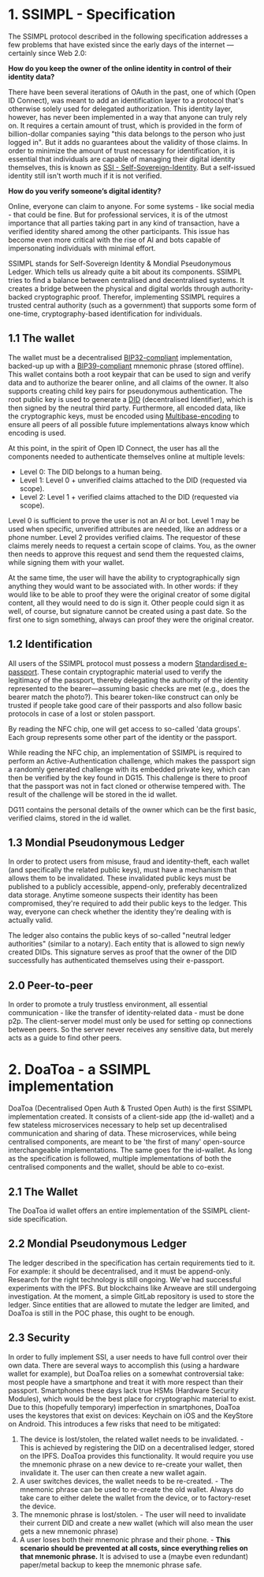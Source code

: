 # 1. SSIMPL - Specification

The SSIMPL protocol described in the following specification addresses a few problems that have existed since the early
days of the internet — certainly since Web
2.0:

**How do you keep the owner of the online identity in control of their identity data?**

There have been several iterations of OAuth in the past, one of which (Open ID Connect), was meant to add an
identification layer to a protocol that's otherwise solely used for delegated authorization. This identity layer,
however, has never been implemented in a way that anyone can truly rely on. It requires a certain amount of trust, which
is provided in the form of billion-dollar companies saying "this data belongs to the person who just logged in". But it
adds no guarantees about the validity of those claims. In order to minimize the amount of trust necessary for
identification, it is essential that individuals are capable of managing their digital identity themselves, this is
known as [SSI - Self-Sovereign-Identity](./concepts.md#2-self-sovereign-identity). But a self-issued identity still
isn't worth much if it is not verified.

**How do you verify someone’s digital identity?**

Online, everyone can claim to anyone. For some systems - like social media - that could be fine. But for professional
services, it is of the utmost importance that all parties taking part in any kind of transaction, have a verified
identity shared among the other participants. This
issue has become even more critical with the rise of AI and bots capable of
impersonating individuals with minimal effort.

SSIMPL stands for Self-Sovereign Identity & Mondial Pseudonymous Ledger. Which tells us already quite a bit about its
components.
SSIMPL tries to find a balance between centralised and decentralised systems. It creates a bridge between the physical
and digital worlds through
authority-backed cryptographic proof.
Therefor, implementing SSIMPL requires a trusted central authority (such as a government) that supports some form of
one-time, cryptography-based identification for individuals.

## 1.1 The wallet

The wallet must be a decentralised [BIP32-compliant](./concepts.md#11-bip32) implementation, backed-up up with
a [BIP39-compliant](./concepts.md#12-bip39) mnemonic
phrase (stored offline). This wallet contains both a root keypair that can be used to sign and verify data and to
authorize
the bearer online, and all claims of the owner. It also supports creating child key pairs for pseudonymous
authentication. The root public key is used
to generate a [DID](./concepts.md#3-did) (decentralised Identifier), which is then signed by the neutral third party.
Furthermore,
all encoded data, like the cryptographic keys, must be encoded
using [Multibase-encoding](./concepts.md#9-multibase-encoding) to
ensure all peers of all possible future implementations always know which encoding is used.

At this point, in the spirit of Open ID Connect, the user has all the components needed to authenticate themselves
online at multiple levels:

- Level 0: The DID belongs to a human being.
- Level 1: Level 0 + unverified claims attached to the DID (requested via scope).
- Level 2: Level 1 + verified claims attached to the DID (requested via scope).

Level 0 is sufficient to prove the user is not an AI or bot.
Level 1 may be used when specific, unverified attributes are needed, like an address or a phone number.
Level 2 provides verified claims. The requestor of these claims merely needs to request a certain scope of claims.
You, as the owner then needs to approve this request and send them the requested claims, while signing them with your
wallet.

At the same time, the user will have the ability to cryptographically sign anything they would want to be associated
with. In other words: if they would like to be able to proof they were the original creator of some digital content, all
they would need to do is sign it. Other people could sign it as well, of course, but signature cannot be created using a
past date. So the first one to sign something, always can proof they were the original creator.

## 1.2 Identification

All users of the SSIMPL protocol must possess a
modern [Standardised e-passport](./concepts.md#4-european-e-passports). These
contain cryptographic
material used to verify the legitimacy of the passport, thereby delegating the authority of the identity represented to
the bearer—assuming basic checks are met (e.g., does the bearer match the photo?). This bearer token-like construct can
only be trusted if people take good care of their passports and also follow basic protocols in
case of a lost or stolen passport.

By reading the NFC chip, one will get access to so-called 'data groups'. Each group represents some other part of the
identity or the passport.

While reading the NFC chip, an implementation of SSIMPL is required to perform an Active-Authentication challenge, which
makes the passport sign a randomly generated challenge with its embedded private key, which can then be
verified by the key found in DG15. This challenge is there to proof that the passport was not in fact cloned or
otherwise tempered with. The result of the challenge will be stored in the id wallet.

DG11 contains the personal details of the owner which can be the first basic, verified claims, stored in the id wallet.

## 1.3 Mondial Pseudonymous Ledger

In order to protect users from misuse, fraud and identity-theft, each wallet (and specifically the related public keys),
must have a mechanism that allows them to be invalidated. These invalidated public keys must be published to a publicly
accessible, append-only, preferably decentralized data storage. Anytime someone suspects their identity has been
compromised, they're required to add their public keys to the ledger. This way, everyone can check whether the identity
they're dealing with is actually valid.

The ledger also contains the public keys of so-called "neutral ledger authorities" (similar to a notary). Each entity
that is allowed to sign newly
created DIDs. This signature serves as proof that the owner of the DID successfully has authenticated themselves using
their e-passport.

## 2.0 Peer-to-peer

In order to promote a truly trustless environment, all essential communication - like the transfer of identity-related
data - must be done p2p. The client-server model must only be used for setting op connections between peers. So the
server never receives any sensitive data, but merely acts as a guide to find other peers.

[//]: # (## 1.2 WebRTC)

[//]: # ()

[//]: # (In order to be able to establish direct communication between peers through WebRTC, a Signal-, STUN- and TURN-server are)

[//]: # (required. These are used for peers to locate each other, after which, further communication is truly p2p.)

[//]: # ()

[//]: # (## 1.3 IPFS)

[//]: # ()

[//]: # (Some details need to be stored in a way that anyone can access them, preferably without a centralised server.)

[//]: # (The [IPFS]&#40;./concepts.md#112-ipfs&#41;)

[//]: # (is a good candidate for this. The IPFS needs to host a file that contains all registered, invalidated/expired DIDs &#40;the)

[//]: # (ledger&#41;.)

[//]: # (Every time another version of this file is uploaded, a pointer-file also needs to be updated. This pointer-file is a)

[//]: # (file)

[//]: # (containing static data whose metadata is updated to point to the new version of the ledger. To register, one needs to)

[//]: # (submit a "root claim", which ties the identity's DID to the document)

[//]: # (they used to authenticate themselves. Similarly, this same ledger-entry needs to be updated for invalidations. Each)

[//]: # (instance integrating with the IPFS needs to implement these business rules:)

[//]: # ()

[//]: # (1. A user can only append entries if the entry doesn't exist yet, &#40;composite key of DID + identityDocumentHash&#41;.)

[//]: # (2. A user can only invalidate their own root claim if it exists.)

[//]: # (3. An invalidated root claim cannot be altered again.)

[//]: # ()

[//]: # (These rules must be implemented by checking the signature for each entry against the provided DID.)

[//]: # ()

[//]: # (##### rootClaim:)

[//]: # ()

[//]: # (&#40;The choice to use JSON is arbitrary&#41;)

[//]: # ()

[//]: # (```json)

[//]: # ({)

[//]: # (  "data": {)

[//]: # (    "did": "",)

[//]: # (    "identityDocumentHash": "",)

[//]: # (    "createdAt": "2025-04-09T10:15:30+07:00.",)

[//]: # (    "invalidatedAt": null)

[//]: # (  },)

[//]: # (  "signature": {)

[//]: # (    "publicKey": "string",)

[//]: # (    "algorithm": "string",)

[//]: # (    "value": "string")

[//]: # (  },)

[//]: # (  "signer": "string")

[//]: # (})

[//]: # (```)

[//]: # ()

[//]: # (##### identityDocumentHash:)

[//]: # ()

[//]: # (&#40;The choice to use JSON is arbitrary&#41;)

[//]: # ()

[//]: # (```js)

[//]: # (const identityDocumentHash = sha256&#40;)

[//]: # (    JSON.stringify&#40;)

[//]: # (        {)

[//]: # (            "nationality": "DUTCH",)

[//]: # (            "dateOfBirth": "30051988",)

[//]: # (            "firstNames": "JOHN HARVEY",)

[//]: # (            "lastName": "DOE",)

[//]: # (            "documentNumber": "ABC12345XYZ",)

[//]: # (            "documentType": "P",)

[//]: # (            "documentExpiryDate": "01012050")

[//]: # (        })

[//]: # (    &#41;)

[//]: # (&#41;)

[//]: # (```)

[//]: # ()

[//]: # (---)

# 2. DoaToa - a SSIMPL implementation

DoaToa (Decentralised Open Auth & Trusted Open Auth) is the first SSIMPL implementation created. It consists of a
client-side app (the id-wallet) and a few
stateless microservices necessary to help set up decentralised communication and sharing of data. These microservices,
while being centralised components, are meant to be 'the first of many' open-source interchangeable implementations. The
same goes for the id-wallet. As long as the specification is followed, multiple implementations of both the centralised
components and the wallet, should be able to co-exist.

## 2.1 The Wallet

The DoaToa id wallet offers an entire implementation of the SSIMPL client-side specification.

## 2.2 Mondial Pseudonymous Ledger

The ledger described in the specification has certain requirements tied to it. For example: it should be decentralised,
and it must be append-only. Research for the right technology is still ongoing. We've had successful experiments with
the IPFS. But blockchains like Arweave are still undergoing investigation. At the moment, a simple GitLab repository is
used to store the ledger. Since entities that are allowed to mutate the ledger are limited, and DoaToa is still in the
POC phase, this ought to be enough.

## 2.3 Security

In order to fully implement SSI, a user needs to have full control over their own data. There are several ways to
accomplish this (using a hardware wallet for example), but DoaToa relies on a somewhat controversial take: most people
have a smartphone and treat it with more respect than their passport. Smartphones these days lack true HSMs (Hardware
Security Modules), which would be the best place for cryptographic material to exist. Due to this (hopefully temporary)
imperfection in smartphones, DoaToa uses the keystores that exist on devices: Keychain on iOS and the KeyStore
on Android. This introduces a few risks that need to be mitigated:

1. The device is lost/stolen, the related wallet needs to be invalidated. - This is achieved by registering the DID
   on a decentralised ledger, stored on the IPFS. DoaToa provides this functionality. It would require you use the
   mnemonic phrase on a new device to re-create your wallet, then invalidate it. The user can then create a new wallet
   again.
2. A user switches devices, the wallet needs to be re-created. - The mnemonic phrase can be used to re-create the old
   wallet. Always do take care to either delete the wallet from the device, or to factory-reset the device.
3. The mnemonic phrase is lost/stolen. - The user will need to invalidate their current DID
   and create a new wallet (which will also mean the user gets a new mnemonic phrase)
4. A user loses both their mnemonic phrase and their phone. - **This scenario should be prevented at all costs, since
   everything relies on that mnemonic phrase.** It is advised to use a (maybe even redundant) paper/metal backup to keep
   the
   mnemonic phrase safe.

[//]: # (## 2.4 Centralised component)

[//]: # ()

[//]: # (In order to establish WebRTC connections, some centralised components are required for peers to find each other. As soon)

[//]: # (as the connection is created, all data will be moved directly from peer to peer. So there is no need to entrust any)

[//]: # (server with your data.)

[//]: # ()

[//]: # (In order to store data on the IPFS while leveraging metadata to 'update' files, a central server is also required.)

[//]: # ()

[//]: # (Finally, in order to ensure every SSIMPL DID out there is actually from the ones they claim to be, DoaToa can be)

[//]: # (presented with the cryptographic material coming from your passport along with the DID. If DoaToa can verify this)

[//]: # (material, the DID will be signed by DoaToa. Verification of this material goes as follows:)

[//]: # ()

[//]: # (1. The passport contains all the means for an Active Authentication challenge, which needs to be passed. This challenge)

[//]: # (   makes sure the cryptographic material actually comes from the passport in the hands of the owner.)

[//]: # (2. The passport contains a hash list of all the data on it. This hash list is signed by an authorised party and the)

[//]: # (   related public key can be found in the public ICAO master list. DoaToa checks if this is the case and verifies the)

[//]: # (   signature.)

[//]: # ()

[//]: # (This limited set of features is provided by DoaToa, but could relatively easily be implemented by other enthusiasts. The)

[//]: # (only requirements are that they are open-sourced. Each provider of these features will require a DID as well. You can)

[//]: # (request DoaToa to register your DID as a provider.)